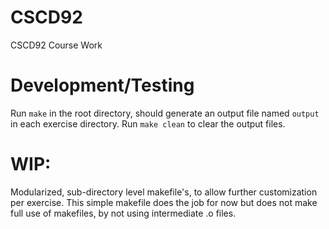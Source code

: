 # CSCD92
CSCD92 Course Work

# Development/Testing

Run ```make``` in the root directory, should generate an output file named ```output``` in each exercise directory.
Run ```make clean``` to clear the output files.

# WIP:
Modularized, sub-directory level makefile's, to allow further customization per exercise.
This simple makefile does the job for now but does not make full use of makefiles, by not using intermediate .o files.
